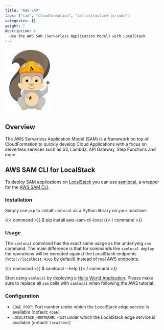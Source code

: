 ```yaml
---
title: "AWS SAM"
tags: ["sam", "cloudformation", "infrastructure-as-code"]
categories: []
weight: 7
description: >
  Use the AWS SAM (Serverless Application Model) with LocalStack
---
```


![AWS SAM](aws-sam-logo.jpg)

## Overview

The AWS Serverless Application Model (SAM) is a framework on top of CloudFormation to quickly develop Cloud Applications with a focus on serverless services such as S3, Lambda, API Gateway, Step Functions and more.

## AWS SAM CLI for LocalStack

To deploy SAM applications on [LocalStack](https://github.com/localstack/localstack) you can use [samlocal](https://github.com/localstack/aws-sam-cli-local), a wrapper for the [AWS SAM CLI](https://github.com/aws/aws-sam-cli).

### Installation

Simply use `pip` to install `samlocal` as a Python library on your machine:

{{< command >}}
$ pip install aws-sam-cli-local
{{< / command >}}

### Usage

The `samlocal` command has the exact same usage as the underlying `sam` command. The main difference is that for commands like `samlocal deploy` the operations will be executed against the LocalStack endpoints (`http://localhost:4566` by default) instead of real AWS endpoints.

{{< command >}}
$ samlocal --help
{{< / command >}}

Start using `samlocal` by deploying a [Hello World Application](https://docs.aws.amazon.com/serverless-application-model/latest/developerguide/serverless-getting-started-hello-world.html).
Please make sure to replace all `sam` calls with `samlocal` when following the AWS tutorial.

### Configuration

* `EDGE_PORT`: Port number under which the LocalStack edge service is available (default: `4566`)
* `LOCALSTACK_HOSTNAME`: Host under which the LocalStack edge service is available (default: `localhost`)
